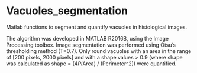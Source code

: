 # Vacuoles_segmentation
Matlab functions to segment and quantify vacuoles in histological images.

The algorithm was developed in MATLAB R2016B, using the Image Processing toolbox. 
Image segmentation was performed using Otsu’s thresholding method (T=0.7). 
Only round vacuoles with an area in the range of [200 pixels, 2000 pixels] and with a shape values > 0.9 
(where shape was calculated as shape = (4*PI*Area) / (Perimeter^2)) were quantified. 


